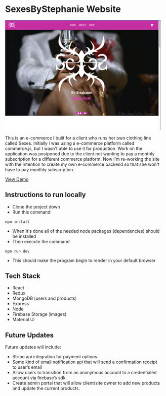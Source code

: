# SexesByStephanie Website

![homepage](/client/src/assets/website-screenshot.png)

This is an e-commerce I built for a client who runs her own clothing line called Sexes. Initially I was using a e-commerce platform called commerce.js, but I wasn't able to use it for production. Work on the application was postponed due to the client not wanting to pay a monthly subscription for a different commerce platform. Now I'm re-working the site with the intention to create my own e-commerce backend so that she won't have to pay monthly subscription.

[View Demo](https://stephanies-website-frontend.onrender.com/)

## Instructions to run locally

- Clone the project down
- Run this command

```
npm install
```

- When it's done all of the needed node packages (dependencies) should be installed
- Then execute the command

```
npm run dev
```

- This should make the program begin to render in your default browser

## Tech Stack

- React
- Redux
- MongoDB (users and products)
- Express
- Node
- Firebase Storage (images)
- Material UI

## Future Updates

Future updates will include:

- Stripe api integration for payment options
- Some kind of email notification api that will send a confirmation receipt to user’s email
- Allow users to transition from an anonymous account to a credentialed account via firebase’s sdk
- Create admin portal that will allow client/site owner to add new products and update the current products.
